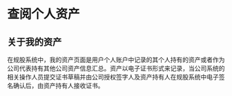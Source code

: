 # 查阅个人资产

## 关于我的资产

在规股系统中，我的资产页面是用户个人账户中记录的其个人持有的资产或者作为公司代表持有其他公司资产信息汇总。资产以电子证书形式来记录，当公司系统的相关操作人员提交证书草稿并由公司授权签字人及资产持有人在规股系统中电子签名确认后，由资产持有人接收证书。



